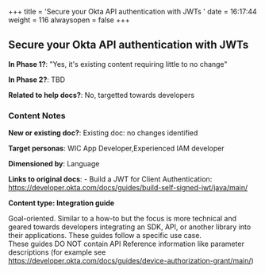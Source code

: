 +++
title = 'Secure your Okta API authentication with JWTs '
date = 16:17:44
weight = 116
alwaysopen = false
+++

## Secure your Okta API authentication with JWTs 

**In Phase 1?**: "Yes, it's existing content requiring little to no change"

**In Phase 2?**: TBD

**Related to help docs?**: No, targetted towards developers



### Content Notes

**New or existing doc?**: Existing doc: no changes identified

**Target personas**: WIC App Developer,Experienced IAM developer

**Dimensioned by**: Language

**Links to original docs**: - Build a JWT for Client Authentication: https://developer.okta.com/docs/guides/build-self-signed-jwt/java/main/

**Content type: Integration guide**

Goal-oriented. Similar to a how-to but the focus is more technical and geared towards developers integrating an SDK, API, or another library into their applications. 
These guides follow a specific use case.  
These guides DO NOT contain API Reference information like parameter descriptions (for example see https://developer.okta.com/docs/guides/device-authorization-grant/main/)


